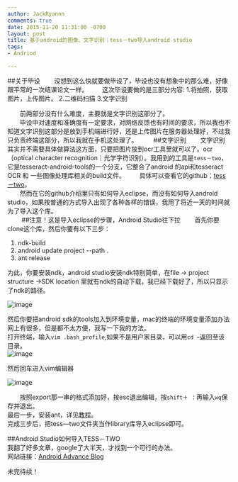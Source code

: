 ```yaml
---
author: JackRyannn
comments: true
date: 2015-11-20 11:31:00 -0700
layout: post
title: 基于android的图像、文字识别｜tess－two导入android studio
tags:
- Andriod

---
```

##关于毕设
　　没想到这么快就要做毕设了，毕设也没有想象中的那么难，好像跟平常的一次结课论文一样。
　　这次毕设要做的是三部分内容:
1.将拍照，获取图片，上传图片。 2.二维码扫描 3.文字识别

　　前两部分没有什么难度，主要就是文字识别这部分了。  
　　毕设中对速度和准确度有一定要求，对网络反馈也有时间的要求，所以我也不知道文字识别这部分是放到手机端进行好，还是上传图片在服务器处理好，不过我只负责终端这部分，所以我就在手机这处理了。
　　
##文字识别
　　文字识别其实并不需要具体做算法这方面，只要把图片放到ocr工具里就可以了。ocr（optical character recognition｜光学字符识别）。我用到的工具是`tess－two`，它是tesseract-android-tools的一个分支，它整合了android 的api和tesseract OCR 和 一些图像处理库相关的build文件。
　　具体可以查看它的github：[tess－two](https://github.com/rmtheis/tess-two)。  
　　然而在它的github介绍里只有如何导入eclipse，而没有如何导入android studio，如果按普通的方式导入出现了各种各样的错误，我用了将近一天的时间就为了导入这个库。  
　　
##注意！这是导入eclipse的步骤，Android Studio往下拉
　　首先你要clone这个库，然后你要有以下三步：  
  
1. ndk-build  
2. android update project --path .
3. ant release


为此，你要安装ndk，android studio安装ndk特别简单，在file -> project structure      ->SDK location 里就有ndk的自动下载，我已经下载好了，所以只显示了ndk的路径。

![image](https://ooo.0o0.ooo/2015/11/20/564ecf6405087.png)   

然后你要把android sdk的tools加入到环境变量，mac的终端的环境变量添加办法网上有很多，但是都不太方便，我写一下我的方法。  
打开终端，输入`vim .bash_profile`,如果不是用户家目录，可以用`cd ~`返回至该目录。  
![image](https://ooo.0o0.ooo/2015/11/20/564ef472d529e.png)    

然后回车进入vim编辑器  
  
![image](https://ooo.0o0.ooo/2015/11/20/564ef47ebb4a8.png)  
  
　　按照export那一串的格式添加好，按esc退出编辑，按`shift＋ ：`再输入`wq`保存并退出。  
最后一步，安装ant，详见[教程](http://cache.baiducontent.com/c?m=9f65cb4a8c8507ed4fece7631046893b4c4380146d96864968d4e414c4224618143da5e067754c1980853a3c50f11e41bca770216c5d61aa9dce824fdeb8982b3bcd7a742613d60145960eafba1d798066c304b7b81996e9ac74&p=c0769a4791934eac58e8d5271b5e80&newp=9f7cdc15d9c041aa44a2c7710f5091231610db2151d4d610639b&user=baidu&fm=sc&query=brew+install+ant&qid=952a11e100002fe2&p1=2)。  
完成三步后，把tess—two文件夹当作library库导入eclipse即可。

##Android Studio如何导入TESS－TWO  
我翻了好多文章，google了大半天，才找到一个可行的办法。  
网站链接：[Android Advance Blog](http://androidadvance.com/blog/tutorial-getting-started-with-tessaract-ocr-in-android-android-studio/)  

未完待续！

　　



  

　　
  
  
